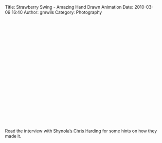 Title: Strawberry Swing - Amazing Hand Drawn Animation
Date: 2010-03-09 16:40
Author: gmwils
Category: Photography

<object width="425" height="344"><param name="movie" value="http://www.youtube.com/v/BYtk1Z0UUuE&amp;rel=0&amp;color1=0xb1b1b1&amp;color2=0xcfcfcf&amp;hl=en_US&amp;feature=player_embedded&amp;fs=1"></param><param name="allowFullScreen" value="true"></param><param name="allowScriptAccess" value="always"></param><embed src="http://www.youtube.com/v/BYtk1Z0UUuE&amp;rel=0&amp;color1=0xb1b1b1&amp;color2=0xcfcfcf&amp;hl=en_US&amp;feature=player_embedded&amp;fs=1" type="application/x-shockwave-flash" allowfullscreen="true" allowscriptaccess="always" width="425" height="344"></embed></object>

Read the interview with [Shynola’s Chris Harding][] for some hints on
how they made it.

  [Shynola’s Chris Harding]: http://motionographer.com/theater/shynola-coldplay-strawberry-swing/
